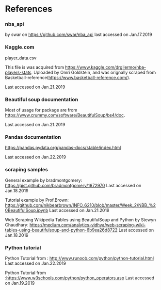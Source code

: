 # References

### nba_api 
by swar on https://github.com/swar/nba_api
last accessed on Jan.17.2019

### Kaggle.com
player_data.csv

This file is was acquired from https://www.kaggle.com/drgilermo/nba-players-stats. Uploaded by Omri Goldstein, and was orignally scraped from Basketball-reference(https://www.basketball-reference.com/).

Last accessed on Jan.21.2019

### Beautiful soup documentation

Most of usage for package are from https://www.crummy.com/software/BeautifulSoup/bs4/doc. 

Last accessed on Jan.21.2019

### Pandas documentation

https://pandas.pydata.org/pandas-docs/stable/index.html

Last accessed on Jan.22.2019

### scraping samples

General example by bradmontgomery: https://gist.github.com/bradmontgomery/1872970
Last accessed on Jan.18.2019

Tutorial example by Prof.Brown: https://github.com/nikbearbrown/INFO_6210/blob/master/Week_2/NBB_%20BeautifulSoup.ipynb
Last accessed on Jan.21.2019

Web Scraping Wikipedia Tables using BeautifulSoup and Python by Stewyn Chaudhary: https://medium.com/analytics-vidhya/web-scraping-wiki-tables-using-beautifulsoup-and-python-6b9ea26d8722
Last accessed on Jan.18.2019

### Python tutorial

Python Tutorial from : http://www.runoob.com/python/python-tutorial.html 
Last accessed on Jan.22.2019

Python Tutorial from :https://www.w3schools.com/python/python_operators.asp
Last accessed on Jan.19.2019

